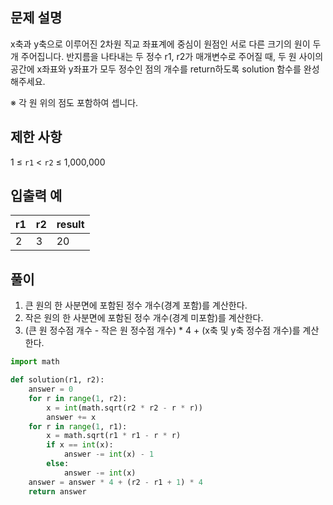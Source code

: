 ## 문제 설명
x축과 y축으로 이루어진 2차원 직교 좌표계에 중심이 원점인 서로 다른 크기의 원이 두 개 주어집니다. 반지름을 나타내는 두 정수 r1, r2가 매개변수로 주어질 때, 두 원 사이의 공간에 x좌표와 y좌표가 모두 정수인 점의 개수를 return하도록 solution 함수를 완성해주세요.

※ 각 원 위의 점도 포함하여 셉니다.

## 제한 사항
1 ≤ `r1` < `r2` ≤ 1,000,000

## 입출력 예
|r1|r2|result|
|--|--|--|
|2|3|20|

## 풀이
1. 큰 원의 한 사분면에 포함된 정수 개수(경계 포함)를 계산한다.
2. 작은 원의 한 사분면에 포함된 정수 개수(경계 미포함)를 계산한다.
3. (큰 원 정수점 개수 - 작은 원 정수점 개수) * 4 + (x축 및 y축 정수점 개수)를 계산한다.

```python
import math

def solution(r1, r2):
    answer = 0
    for r in range(1, r2):
        x = int(math.sqrt(r2 * r2 - r * r))
        answer += x
    for r in range(1, r1):
        x = math.sqrt(r1 * r1 - r * r)
        if x == int(x):
            answer -= int(x) - 1
        else:
            answer -= int(x)
    answer = answer * 4 + (r2 - r1 + 1) * 4
    return answer
```
